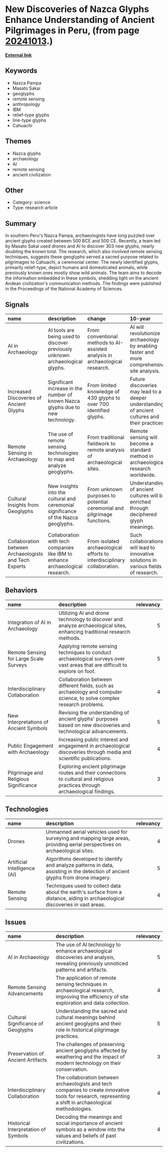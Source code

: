 # __New Discoveries of Nazca Glyphs Enhance Understanding of Ancient Pilgrimages in Peru__, (from page [20241013](https://kghosh.substack.com/p/20241013).)

__[External link](https://www.sciencealert.com/hundreds-of-mysterious-nazca-glyphs-have-just-been-revealed)__



## Keywords

* Nazca Pampa
* Masato Sakai
* geoglyphs
* remote sensing
* anthropology
* IBM
* relief-type glyphs
* line-type glyphs
* Cahuachi

## Themes

* Nazca glyphs
* archaeology
* AI
* remote sensing
* ancient civilization

## Other

* Category: science
* Type: research article

## Summary

In southern Peru's Nazca Pampa, archaeologists have long puzzled over ancient glyphs created between 500 BCE and 500 CE. Recently, a team led by Masato Sakai used drones and AI to discover 303 new glyphs, nearly doubling the known total. The research, which also involved remote sensing techniques, suggests these geoglyphs served a sacred purpose related to pilgrimages to Cahuachi, a ceremonial center. The newly identified glyphs, primarily relief-type, depict humans and domesticated animals, while previously known ones mostly show wild animals. The team aims to decode the information embedded in these symbols, shedding light on the ancient Andean civilization's communication methods. The findings were published in the Proceedings of the National Academy of Sciences.

## Signals

| name                                                  | description                                                                        | change                                                                        | 10-year                                                                                        | driving-force                                                             |   relevancy |
|:------------------------------------------------------|:-----------------------------------------------------------------------------------|:------------------------------------------------------------------------------|:-----------------------------------------------------------------------------------------------|:--------------------------------------------------------------------------|------------:|
| AI in Archaeology                                     | AI tools are being used to discover previously unknown archaeological glyphs.      | From conventional methods to AI-assisted analysis in archaeological research. | AI will revolutionize archaeology by enabling faster and more comprehensive site analysis.     | The need to efficiently explore and understand vast archaeological sites. |           4 |
| Increased Discoveries of Ancient Glyphs               | Significant increase in the number of known Nazca glyphs due to new technology.    | From limited knowledge of 430 glyphs to over 700 identified glyphs.           | Future discoveries may lead to a deeper understanding of ancient cultures and their practices. | The application of advanced technology in archaeological exploration.     |           5 |
| Remote Sensing in Archaeology                         | The use of remote sensing technologies to map and analyze geoglyphs.               | From traditional fieldwork to remote analysis of archaeological sites.        | Remote sensing will become a standard method in archaeological research worldwide.             | The desire to overcome limitations of traditional archaeological methods. |           4 |
| Cultural Insights from Geoglyphs                      | New insights into the cultural and ceremonial significance of the Nazca geoglyphs. | From unknown purposes to potential ceremonial and pilgrimage functions.       | Understanding of ancient cultures will be enriched through deciphered glyph meanings.          | The quest to understand historical human behavior and cultural practices. |           4 |
| Collaboration between Archaeologists and Tech Experts | Collaboration with tech companies like IBM to enhance archaeological research.     | From isolated archaeological efforts to interdisciplinary collaboration.      | Such collaborations will lead to innovative solutions in various fields of research.           | The growing intersection of technology and traditional fields of study.   |           3 |

## Behaviors

| name                                   | description                                                                                                                    |   relevancy |
|:---------------------------------------|:-------------------------------------------------------------------------------------------------------------------------------|------------:|
| Integration of AI in Archaeology       | Utilizing AI and drone technology to discover and analyze archaeological sites, enhancing traditional research methods.        |           5 |
| Remote Sensing for Large Scale Surveys | Applying remote sensing techniques to conduct archaeological surveys over vast areas that are difficult to explore on foot.    |           5 |
| Interdisciplinary Collaboration        | Collaboration between different fields, such as archaeology and computer science, to solve complex research problems.          |           4 |
| New Interpretations of Ancient Symbols | Revising the understanding of ancient glyphs' purposes based on new discoveries and technological advancements.                |           5 |
| Public Engagement with Archaeology     | Increasing public interest and engagement in archaeological discoveries through media and scientific publications.             |           4 |
| Pilgrimage and Religious Significance  | Exploring ancient pilgrimage routes and their connections to cultural and religious practices through archaeological findings. |           3 |

## Technologies

| name                         | description                                                                                                                     |   relevancy |
|:-----------------------------|:--------------------------------------------------------------------------------------------------------------------------------|------------:|
| Drones                       | Unmanned aerial vehicles used for surveying and mapping large areas, providing aerial perspectives on archaeological sites.     |           4 |
| Artificial Intelligence (AI) | Algorithms developed to identify and analyze patterns in data, assisting in the detection of ancient glyphs from drone imagery. |           5 |
| Remote Sensing               | Techniques used to collect data about the earth's surface from a distance, aiding in archaeological discoveries in vast areas.  |           4 |

## Issues

| name                                 | description                                                                                                                                                |   relevancy |
|:-------------------------------------|:-----------------------------------------------------------------------------------------------------------------------------------------------------------|------------:|
| AI in Archaeology                    | The use of AI technology to enhance archaeological discoveries and analysis, revealing previously unnoticed patterns and artifacts.                        |           5 |
| Remote Sensing Advancements          | The application of remote sensing techniques in archaeological research, improving the efficiency of site exploration and data collection.                 |           4 |
| Cultural Significance of Geoglyphs   | Understanding the sacred and cultural meanings behind ancient geoglyphs and their role in historical pilgrimage practices.                                 |           5 |
| Preservation of Ancient Artifacts    | The challenges of preserving ancient geoglyphs affected by weathering and the impact of modern technology on their conservation.                           |           3 |
| Interdisciplinary Collaboration      | The collaboration between archaeologists and tech companies to create innovative tools for research, representing a shift in archaeological methodologies. |           4 |
| Historical Interpretation of Symbols | Decoding the meanings and social importance of ancient symbols as a window into the values and beliefs of past civilizations.                              |           4 |